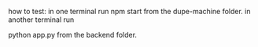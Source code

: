 how to test: in one terminal run npm start from the dupe-machine folder. in another terminal run 

python app.py from the backend folder.
